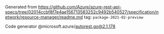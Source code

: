 Generated from https://github.com/Azure/azure-rest-api-specs/tree/02014ccbf8f7e4ae156713583252c9492b540527/specification/network/resource-manager/readme.md tag: `package-2021-02-preview`

Code generator @microsoft.azure/autorest.go@2.1.178



